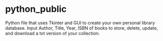 # python_public
Python file that uses Tkinter and GUI to create your own personal library database.  Input Author, Title, Year, ISBN of books to store, delete, update, and download a txt version of your collection.
